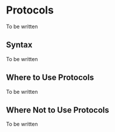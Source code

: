 # Protocols

To be written

## Syntax

To be written

## Where to Use Protocols

To be written

## Where Not to Use Protocols

To be written


